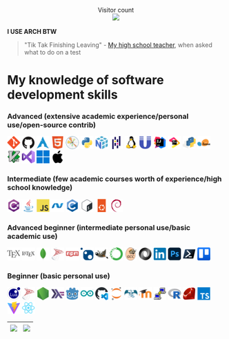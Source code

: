<p align="center">
  Visitor count<br>
  <img src="https://profile-counter.glitch.me/gilramot/count.svg" />
</p>

**I USE ARCH BTW**
>"Tik Tak Finishing Leaving" - [My high school teacher](https://github.com/stma1one/), when asked what to do on a test
# My knowledge of software development skills
### Advanced (extensive academic experience/personal use/open-source contrib)
<code><img height="30" alt="git" src="https://raw.githubusercontent.com/devicons/devicon/master/icons/git/git-original.svg"></code>
<code><img height="30" alt="github" src="https://raw.githubusercontent.com/devicons/devicon/master/icons/github/github-original.svg"></code>
<code><img height="30" alt="arch linux" src="https://github.com/devicons/devicon/blob/master/icons/archlinux/archlinux-original.svg"></code>
<code><img height="30" alt="html5" src="https://raw.githubusercontent.com/devicons/devicon/master/icons/html5/html5-original.svg"></code>
<code><img height="30" alt="matplotlib" src="https://raw.githubusercontent.com/devicons/devicon/master/icons/matplotlib/matplotlib-original.svg"></code>
<code><img height="30" alt="python" src="https://raw.githubusercontent.com/devicons/devicon/master/icons/python/python-original.svg"></code>
<code><img height="30" alt="numpy" src="https://raw.githubusercontent.com/devicons/devicon/master/icons/numpy/numpy-original.svg"></code>
<code><img height="30" alt="pandas" src="https://raw.githubusercontent.com/devicons/devicon/master/icons/pandas/pandas-original.svg"></code>
<code><img height="30" alt="linux" src="https://raw.githubusercontent.com/devicons/devicon/master/icons/linux/linux-original.svg"></code>
<code><img height="30" alt="unix" src="https://raw.githubusercontent.com/devicons/devicon/master/icons/unix/unix-original.svg"></code>
<code><img height="30" alt="intellij" src="https://raw.githubusercontent.com/devicons/devicon/master/icons/intellij/intellij-original.svg"></code>
<code><img height="30" alt="jetbrains" src="https://raw.githubusercontent.com/devicons/devicon/master/icons/jetbrains/jetbrains-original.svg"></code>
<code><img height="30" alt="pypi" src="https://raw.githubusercontent.com/devicons/devicon/master/icons/pypi/pypi-original.svg"></code>
<code><img height="30" alt="scikitlearn" src="https://raw.githubusercontent.com/devicons/devicon/master/icons/scikitlearn/scikitlearn-original.svg"></code>
<code><img height="30" alt="vim" src="https://raw.githubusercontent.com/devicons/devicon/master/icons/vim/vim-original.svg"></code>
<code><img height="30" alt="visualstudio" src="https://raw.githubusercontent.com/devicons/devicon/master/icons/visualstudio/visualstudio-original.svg"></code>
<code><img height="30" alt="windows11" src="https://raw.githubusercontent.com/devicons/devicon/master/icons/windows11/windows11-original.svg"></code>
<code><img height="30" alt="apple" src="https://raw.githubusercontent.com/devicons/devicon/master/icons/apple/apple-original.svg"></code>


### Intermediate (few academic courses worth of experience/high school knowledge)
<code><img height="30" alt="csharp" src="https://raw.githubusercontent.com/devicons/devicon/master/icons/csharp/csharp-original.svg"></code>
<code><img height="30" alt="java" src="https://raw.githubusercontent.com/devicons/devicon/master/icons/java/java-original.svg"></code>
<code><img height="30" alt="javascript" src="https://raw.githubusercontent.com/devicons/devicon/master/icons/javascript/javascript-original.svg"></code>
<code><img height="30" alt="dot-net" src="https://raw.githubusercontent.com/devicons/devicon/master/icons/dot-net/dot-net-original.svg"></code>
<code><img height="30" alt="c" src="https://raw.githubusercontent.com/devicons/devicon/master/icons/c/c-original.svg"></code>
<code><img height="30" alt="bash" src="https://raw.githubusercontent.com/devicons/devicon/master/icons/bash/bash-original.svg"></code>
<code><img height="30" alt="ubuntu" src="https://raw.githubusercontent.com/devicons/devicon/master/icons/ubuntu/ubuntu-original.svg"></code>
<code><img height="30" alt="debian" src="https://raw.githubusercontent.com/devicons/devicon/master/icons/debian/debian-original.svg"></code>


### Advanced beginner (intermediate personal use/basic academic use)
<code><img height="30" alt="tex" src="https://raw.githubusercontent.com/devicons/devicon/master/icons/tex/tex-original.svg"></code>
<code><img height="30" alt="latex" src="https://raw.githubusercontent.com/devicons/devicon/master/icons/latex/latex-original.svg"></code>
<code><img height="30" alt="mongodb" src="https://raw.githubusercontent.com/devicons/devicon/master/icons/mongodb/mongodb-original.svg"></code>
<code><img height="30" alt="microsoftsqlserver" src="https://raw.githubusercontent.com/devicons/devicon/master/icons/microsoftsqlserver/microsoftsqlserver-original.svg"></code>
<code><img height="30" alt="npm" src="https://raw.githubusercontent.com/devicons/devicon/master/icons/npm/npm-original-wordmark.svg"></code>
<code><img height="30" alt="nuget" src="https://raw.githubusercontent.com/devicons/devicon/master/icons/nuget/nuget-original.svg"></code>
<code><img height="30" alt="gimp" src="https://raw.githubusercontent.com/devicons/devicon/master/icons/gimp/gimp-original.svg"></code>
<code><img height="30" alt="anaconda" src="https://raw.githubusercontent.com/devicons/devicon/master/icons/anaconda/anaconda-original.svg"></code>
<code><img height="30" alt="gcc" src="https://raw.githubusercontent.com/devicons/devicon/master/icons/gcc/gcc-original.svg"></code>
<code><img height="30" alt="json" src="https://raw.githubusercontent.com/devicons/devicon/master/icons/json/json-original.svg"></code>
<code><img height="30" alt="linkedin" src="https://raw.githubusercontent.com/devicons/devicon/master/icons/linkedin/linkedin-original.svg"></code>
<code><img height="30" alt="photoshop" src="https://raw.githubusercontent.com/devicons/devicon/master/icons/photoshop/photoshop-original.svg"></code>
<code><img height="30" alt="powershell" src="https://raw.githubusercontent.com/devicons/devicon/master/icons/powershell/powershell-original.svg"></code>
<code><img height="30" alt="trello" src="https://raw.githubusercontent.com/devicons/devicon/master/icons/trello/trello-original.svg"></code>


### Beginner (basic personal use)
<code><img height="30" alt="lua" src="https://raw.githubusercontent.com/devicons/devicon/master/icons/lua/lua-original.svg"></code>
<code><img height="30" alt="microsoftsqlserver" src="https://raw.githubusercontent.com/devicons/devicon/master/icons/microsoftsqlserver/microsoftsqlserver-original.svg"></code>
<code><img height="30" alt="nodejs" src="https://raw.githubusercontent.com/devicons/devicon/master/icons/nodejs/nodejs-original.svg"></code>
<code><img height="30" alt="haskell" src="https://raw.githubusercontent.com/devicons/devicon/master/icons/haskell/haskell-original.svg"></code>
<code><img height="30" alt="godot" src="https://raw.githubusercontent.com/devicons/devicon/master/icons/godot/godot-original.svg"></code>
<code><img height="30" alt="arduino" src="https://raw.githubusercontent.com/devicons/devicon/master/icons/arduino/arduino-original.svg"></code>
<code><img height="30" alt="githubcodespaces" src="https://raw.githubusercontent.com/devicons/devicon/master/icons/githubcodespaces/githubcodespaces-original.svg"></code>
<code><img height="30" alt="jupyter" src="https://raw.githubusercontent.com/devicons/devicon/master/icons/jupyter/jupyter-original.svg"></code>
<code><img height="30" alt="llvm" src="https://raw.githubusercontent.com/devicons/devicon/master/icons/llvm/llvm-original.svg"></code>
<code><img height="30" alt="moodle" src="https://raw.githubusercontent.com/devicons/devicon/master/icons/moodle/moodle-original.svg"></code>
<code><img height="30" alt="putty" src="https://raw.githubusercontent.com/devicons/devicon/master/icons/putty/putty-original.svg"></code>
<code><img height="30" alt="r" src="https://raw.githubusercontent.com/devicons/devicon/master/icons/r/r-original.svg"></code>
<code><img height="30" alt="ruby" src="https://raw.githubusercontent.com/devicons/devicon/master/icons/ruby/ruby-original.svg"></code>
<code><img height="30" alt="typescript" src="https://raw.githubusercontent.com/devicons/devicon/master/icons/typescript/typescript-original.svg"></code>
<code><img height="30" alt="vitejs" src="https://raw.githubusercontent.com/devicons/devicon/master/icons/vitejs/vitejs-original.svg"></code>
<code><img height="30" alt="reacta" src="https://raw.githubusercontent.com/devicons/devicon/master/icons/react/react-original.svg"></code>


| <img align="center" src="https://github-readme-stats.vercel.app/api?username=gilramot&show_icons=true&include_all_commits=true&theme=buefy&hide_border=true" /></a> | <img align="center" src="https://github-readme-stats.vercel.app/api/top-langs/?username=gilramot&layout=compact&theme=buefy&hide_border=true" /></a> |
| ------------- | ------------- |
